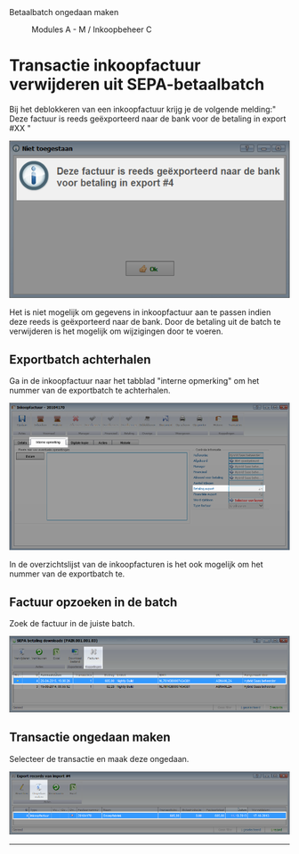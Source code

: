 <properties>
	<page>
		<title>Betaalbatch ongedaan maken</title>
		<description>Betaalbatch ongedaan maken</description>
	</page>
	<menu>
		<position>Modules A - M / Inkoopbeheer</position>
		<title>Betaalbatch ongedaan maken</title>
		<sort>C</sort>
	</menu>
</properties>

# Transactie inkoopfactuur verwijderen uit SEPA-betaalbatch #

Bij het deblokkeren van een inkoopfactuur krijg je de volgende melding:" Deze factuur is reeds geëxporteerd naar de bank voor de betaling in export #XX "

![E-mailadres instellen bij e-mailsjabloon](images/deblokkeren-inkoopfactuur-bij-koppeling-met-betaalbatch.png)

<div class="info">
Het is niet mogelijk om gegevens in inkoopfactuur aan te passen indien deze reeds is geëxporteerd naar de bank. Door de betaling uit de batch te verwijderen is het mogelijk om wijzigingen door te voeren. 
</div>

## Exportbatch achterhalen ##

Ga in de inkoopfactuur naar het tabblad "interne opmerking" om het nummer van de exportbatch te achterhalen.

![E-mailadres instellen bij e-mailsjabloon](images/betaalbatch-achterhalen.png)

<div class="tip">
In de overzichtslijst van de inkoopfacturen is het ook mogelijk om het nummer van de exportbatch te.
</div>

## Factuur opzoeken in de batch ##

Zoek de factuur in de juiste batch.

![E-mailadres instellen bij e-mailsjabloon](images/factuur-opzoeken-in-batch.png)

## Transactie ongedaan maken ##

Selecteer de transactie en maak deze ongedaan.

![E-mailadres instellen bij e-mailsjabloon](images/factuur-ongedaan-maken-in-batch.png)

----------

